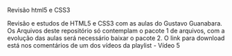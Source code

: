 Revisão html5 e CSS3

Revisão e estudos de HTML5 e CSS3 com as aulas do Gustavo Guanabara.
Os Arquivos deste repositório só contemplam o pacote 1 de arquivos, com a evolução das aulas será necessário baixar o pacote 2. O link para download está nos comentários de um dos vídeos da playlist - Vídeo 5
